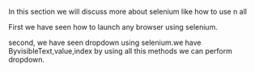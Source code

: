 In this section we will discuss more about selenium like how to use n all

First we have seen how to launch any browser using selenium.

second, we have seen dropdown using selenium.we have ByvisibleText,value,index by using all this methods we can perform dropdown.
